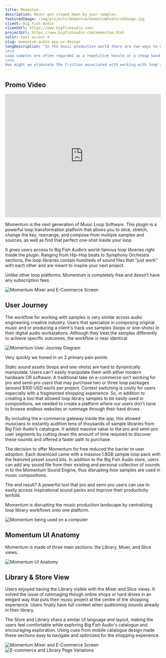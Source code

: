 ```yaml
---
title: Momentum
description: Never get slowed down by your samples.
featuredImage: /img/projects/momentum/momentumFeaturedImage.jpg
client: Big Fish Audio
clientUrl: https://www.bigfishaudio.com/
projectUrl: https://www.bigfishaudio.com/momentum.html
color: teal accent-4
slug: momentum-audio-app-ux-design
longDescription: "In the music production world there are two ways to make music without the expense of a recording studio: loop samples and digital instruments. Digital instruments have come a long way over the last decade but their loop sample counterparts haven't enjoyed the same leaps in innovation.
\n\n
Loop samples are often regarded as a repetitive hassle or a cheap band-aid in the community due to the friction associated with working with them. This friction is caused by the lack of discoverability, cost of acquiring unique sound samples, and the cumbersome workarounds needed to tweak each loop to fit your music piece.
\n\n
How might we eliminate the friction associated with working with loop samples and create a flexible workflow in a digital platform?"
---
```


## Promo Video
<iframe width="100%" height="400" src="https://www.youtube.com/embed/Xfm6bDUKEWY" frameborder="0" allow="accelerometer; autoplay; encrypted-media; gyroscope; picture-in-picture" allowfullscreen=""></iframe>

Momentum is the next generation of Music Loop Software. This plugin is a powerful loop transformation platform that allows you to slice, stretch, change the key, rearrange, and compose from multiple samples and sources, as well as find that perfect one-shot inside your loop.

It gives users access to Big Fish Audio’s world-famous loop libraries right inside the plugin. Ranging from Hip-Hop beats to Symphony Orchestra sections, the loop libraries contain hundreds of sound files that "just work" with each other and are meant to inspire your next project.

Unlike other loop platforms, Momentum is completely free and doesn’t have any subscription fees.

![Momentum Mixer and E-Commerce Screen](/img/projects/momentum/momentumMixerScreen.jpg)

## User Journey
The workflow for working with samples is very similar across audio engineering creative industry. Users that specialize in composing original music and or producing a client's track use samples (loops or one-shots) in their digital audio workstations. Although they treat the samples differently to achieve specific outcomes, the workflow is near identical.

![Momentum User Journey Diagram](/img/projects/momentum/momentumUserJourney.jpg)

Very quickly we honed in on 2 primary pain points.

Static sound assets (loops and one-shots) are hard to dynamically manipulate. Users can't easily manipulate them with either modern hardware OR software.
A traditional take on e-commerce isn't working for pro and semi-pro users that may purchase two or three loop packages (around $100 USD each) per project. Context switching is costly for users especially with a fragmented shopping experience.
So, in addition to creating a tool that allowed loop library samples to be easily used in compositions, we needed to create a platform where our users don't have to browse endless websites or rummage through their hard drives.

By including the e-commerce gateway inside the app, this allowed musicians to instantly audition tens of thousands of sample libraries from Big Fish Audio's catalogue. It added massive value to the pro and semi-pro user segments by cutting down the amount of time required to discover these sounds and offered a faster path to purchase.

The decision to offer Momentum for free reduced the barrier to user adoption. Each download came with a massive 1.8GB sample loop pack with the featured preset sound kits. In addition to the Big Fish Audio store, users can add any sound file from their existing and personal collection of sounds in to the Momentum Sound Engine, thus disrupting how samples are used in music compositions.

The end result? A powerful tool that pro and semi-pro users can use to easily access inspirational sound packs and improve their productivity tenfold.

Momentum is disrupting the music production landscape by centralizing loop library workflows onto one platform.

![Momentum being used on a computer](/img/projects/momentum/momentumFeaturedImage.jpg)

## Momentum UI Anatomy
Momentum is made of three main sections: the Library, Mixer, and Slice views.

![Momentum UI Anatomy](/img/projects/momentum/momentumAnatomy.png)

## Library & Store View
Users enjoyed having the Library visible with the Mixer and Slice views. It solved the issue of rummaging though online shops or hard drives in an elegant way that puts their music project at the centre of the shopping experience. Users finally have full context when auditioning sounds already in their library.

The Store and Library share a similar UI language and layout, making the users feel comfortable while exploring Big Fish Audio's catalogue and encouraging exploration. Using cues from mobile catalogue design made these sections easy to navigate and optimized for the shopping experience.

![Momentum Mixer and E-Commerce Screen](/img/projects/momentum/momentumMixerScreen.jpg)
![E-commerce and Library Page Variations](/img/projects/momentum/momentumStorePages.jpg)




